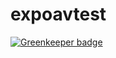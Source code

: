 # expoavtest

[![Greenkeeper badge](https://badges.greenkeeper.io/redpandatronicsuk/expoavtest.svg)](https://greenkeeper.io/)
